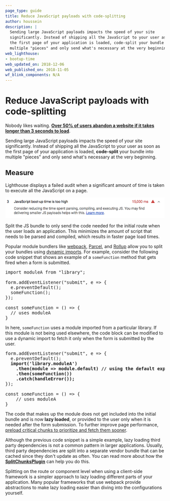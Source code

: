 ```yaml
---
page_type: guide
title: Reduce JavaScript payloads with code-splitting
author: houssein
description: |
  Sending large JavaScript payloads impacts the speed of your site
  significantly. Instead of shipping all the JavaScript to your user as soon as
  the first page of your application is loaded, code-split your bundle into
  multiple "pieces" and only send what's necessary at the very beginning.
web_lighthouse:
- bootup-time
web_updated_on: 2018-12-06
web_published_on: 2018-11-05
wf_blink_components: N/A
---
```


# Reduce JavaScript payloads with code-splitting

Nobody likes waiting.
**[Over 50% of users abandon a website if it takes longer than 3 seconds to load](https://www.thinkwithgoogle.com/intl/en-154/insights-inspiration/research-data/need-mobile-speed-how-mobile-latency-impacts-publisher-revenue/)**.

Sending large JavaScript payloads impacts the speed of your site
significantly. Instead of shipping all the JavaScript to your user as soon as
the first page of your application is loaded, **code-split** your bundle into
multiple "pieces" and only send what's necessary at the very beginning.

## Measure

Lighthouse displays a failed audit when a significant amount of time is taken to
execute all the JavaScript on a page.

<img class="screenshot" src="./reduce-javascript-payloads-with-code-splitting-2.png" alt="A failing Lighthouse audit showing scripts taking too long to execute.">

Split the JS bundle to only send the code needed for the initial route when the
user loads an application. This minimizes the amount of script that needs to be
parsed and compiled, which results in faster page load times.

Popular module bundlers like [webpack](https://webpack.js.org/),
[Parcel](https://parceljs.org/code_splitting.html), and
[Rollup](https://rollupjs.org/guide/en#dynamic-import) allow you to split your
bundles using [dynamic imports](https://developers.google.com/web/updates/2017/11/dynamic-import).
For example, consider the following code snippet that shows an example of a
`someFunction` method that gets fired when a form is submitted.

<pre class="prettyprint">
import moduleA from "library";

form.addEventListener("submit", e => {
  e.preventDefault();
  someFunction();
});

const someFunction = () => {
  // uses moduleA
}
</pre>

In here, `someFunction` uses a module imported from a particular library. If
this module is not being used elsewhere, the code block can be modified to use a
dynamic import to fetch it only when the form is submitted by the user.

<pre class="prettyprint">
form.addEventListener("submit", e => {
  e.preventDefault();
  <strong>import('library.moduleA')</strong>
    <strong>.then(module => module.default) // using the default export</strong>
    <strong>.then(someFunction())</strong>
    <strong>.catch(handleError());</strong>
});

const someFunction = () => {
    // uses moduleA
}
</pre>

The code that makes up the module does not get included into the initial bundle
and is now **lazy loaded**, or provided to the user only when it is needed after
the form submission. To further improve page performance, [preload critical chunks to prioritize and fetch them sooner](/fast/preload-critical-assets).

Although the previous code snippet is a simple example, lazy loading third party
dependencies is not a common pattern in larger applications. Usually, third
party dependencies are split into a separate vendor bundle that can be cached
since they don't update as often. You can read more about how the
[**SplitChunksPlugin**](https://webpack.js.org/plugins/split-chunks-plugin/) can
help you do this.

Splitting on the route or component level when using a client-side framework is
a simpler approach to lazy loading different parts of your application. Many
popular frameworks that use webpack provide abstractions to make lazy loading
easier than diving into the configurations yourself.
